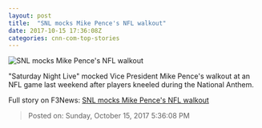 ```yaml
---
layout: post
title:  "SNL mocks Mike Pence's NFL walkout"
date: 2017-10-15 17:36:08Z
categories: cnn-com-top-stories
---
```


![SNL mocks Mike Pence's NFL walkout](http://cdn.cnn.com/cnnnext/dam/assets/171015064918-snl-trump-pence-101417-super-tease.jpg)

"Saturday Night Live" mocked Vice President Mike Pence's walkout at an NFL game last weekend after players kneeled during the National Anthem.


Full story on F3News: [SNL mocks Mike Pence's NFL walkout](http://www.f3nws.com/n/nYHkhE)

> Posted on: Sunday, October 15, 2017 5:36:08 PM
